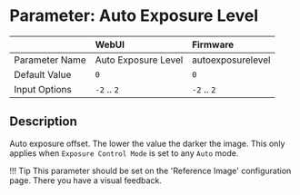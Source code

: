 # Parameter: Auto Exposure Level

|                   | WebUI               | Firmware
|:---               |:---                 |:----
| Parameter Name    | Auto Exposure Level | autoexposurelevel
| Default Value     | `0`                 | `0`
| Input Options     | `-2` .. `2`         | `-2` .. `2`


## Description

Auto exposure offset. The lower the value the darker the image. 
This only applies when `Exposure Control Mode` is set to any `Auto` mode. 

!!! Tip
    This parameter should be set on the 'Reference Image' configuration page.
    There you have a visual feedback.
